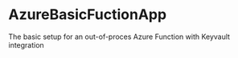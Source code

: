# AzureBasicFuctionApp
The basic setup for an out-of-proces Azure Function with Keyvault integration
